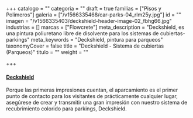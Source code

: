+++
catalogo = ""
categoria = ""
draft = true
familias = ["Pisos y Polimeros"]
galeria = ["/v1566335468/car-parks-04_rlm25y.jpg"]
id = ""
imagen = "/v1566335403/deckshield-header-image-02_fbhg66.jpg"
industrias = []
marcas = ["Flowcrete"]
meta_description = "Deckshield, es una pintura poliuretano libre de disolvente para los sistemas de cubiertas-parkings"
meta_keywords = "Deckshield, pintura para parqueos"
taxonomyCover = false
title = "Deckshield - Sistema de cubiertas (Parqueos)"
titulo = ""
weight = ""

+++
#### [**Deckshield**](http://www.flowcrete.es/nuestros-productos/gamas-de-productos/deckshield/)

Porque las primeras impresiones cuentan, el aparcamiento es el primer punto de contacto para los visitantes de prácticamente cualquier lugar, asegúrese de crear y transmitir una gran impresión con nuestro sistema de recubrimiento colorido para parkings, Deckshield.